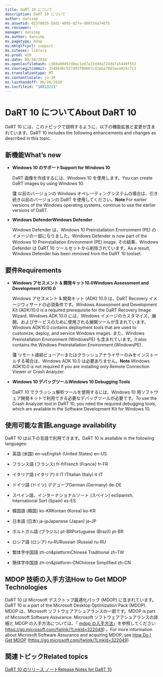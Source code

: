 ```yaml
---
title: DaRT 10 について
description: DaRT 10 について
author: dansimp
ms.assetid: 02378035-58d1-4095-82fe-d60734a746fb
ms.reviewer: ''
manager: dansimp
ms.author: dansimp
ms.pagetype: mdop
ms.mktglfcycl: support
ms.sitesec: library
ms.prod: w10
ms.date: 08/30/2016
ms.openlocfilehash: c368a00497d8ac1e87a15d49a724d47a5449f552
ms.sourcegitcommit: 354664bc527d93f80687cd2eba70d1eea024c7c3
ms.translationtype: MT
ms.contentlocale: ja-JP
ms.lasthandoff: 06/26/2020
ms.locfileid: "10813211"
---
```

# <span data-ttu-id="00705-103">DaRT 10 について</span><span class="sxs-lookup"><span data-stu-id="00705-103">About DaRT 10</span></span>


<span data-ttu-id="00705-104">DaRT 10 には、このトピックで説明するように、以下の機能拡張と変更が含まれています。</span><span class="sxs-lookup"><span data-stu-id="00705-104">DaRT 10 includes the following enhancements and changes as described in this topic.</span></span>

## <a href="" id="what-s-new"></a><span data-ttu-id="00705-105">新機能</span><span class="sxs-lookup"><span data-stu-id="00705-105">What’s new</span></span>


-   **<span data-ttu-id="00705-106">Windows 10 のサポート</span><span class="sxs-lookup"><span data-stu-id="00705-106">Support for Windows 10</span></span>**

    <span data-ttu-id="00705-107">DaRT 画像を作成するには、Windows 10 を使用します。</span><span class="sxs-lookup"><span data-stu-id="00705-107">You can create DaRT images by using Windows 10.</span></span>

    <span data-ttu-id="00705-108">**注** 以前のバージョンの Windows オペレーティングシステムの場合は、引き続き以前のバージョンの DaRT を使用してください。</span><span class="sxs-lookup"><span data-stu-id="00705-108">**Note** For earlier versions of the Windows operating systems, continue to use the earlier versions of DaRT.</span></span>

     

-   **<span data-ttu-id="00705-109">Windows Defender</span><span class="sxs-lookup"><span data-stu-id="00705-109">Windows Defender</span></span>**

    <span data-ttu-id="00705-110">Windows Defender は、Windows 10 Preinstallation Environment (PE) のイメージの一部になりました。</span><span class="sxs-lookup"><span data-stu-id="00705-110">Windows Defender is now part of the Windows 10 Preinstallation Environment (PE) image.</span></span> <span data-ttu-id="00705-111">その結果、Windows Defender は DaRT 10 ツールセットから削除されています。</span><span class="sxs-lookup"><span data-stu-id="00705-111">As a result, Windows Defender has been removed from the DaRT 10 toolset.</span></span>

## <span data-ttu-id="00705-112">要件</span><span class="sxs-lookup"><span data-stu-id="00705-112">Requirements</span></span>


-   **<span data-ttu-id="00705-113">Windows アセスメント & 開発キット10.0</span><span class="sxs-lookup"><span data-stu-id="00705-113">Windows Assessment and Development Kit10.0</span></span>**

    <span data-ttu-id="00705-114">Windows アセスメント & 開発キット (ADK) 10.0 は、DaRT Recovery イメージウィザードの必須条件です。</span><span class="sxs-lookup"><span data-stu-id="00705-114">Windows Assessment and Development Kit (ADK)10.0 is a required prerequisite for the DaRT Recovery Image Wizard.</span></span> <span data-ttu-id="00705-115">Windows ADK 10.0 には、Windows イメージのカスタマイズ、展開、およびサービスのために使用される展開ツールが含まれています。</span><span class="sxs-lookup"><span data-stu-id="00705-115">Windows ADK10.0 contains deployment tools that are used to customize, deploy, and service Windows images.</span></span> <span data-ttu-id="00705-116">また、Windows Preinstallation Environment (WindowsPE) も含まれています。</span><span class="sxs-lookup"><span data-stu-id="00705-116">It also contains the Windows Preinstallation Environment (WindowsPE).</span></span>

    <span data-ttu-id="00705-117">**注** リモート接続ビューアーまたはクラッシュアナライザーのみをインストールする場合は、Windows ADK 10.0 は必要ありません。</span><span class="sxs-lookup"><span data-stu-id="00705-117">**Note** Windows ADK10.0 is not required if you are installing only Remote Connection Viewer or Crash Analyzer.</span></span>

     

-   **<span data-ttu-id="00705-118">Windows 10 デバッグツール</span><span class="sxs-lookup"><span data-stu-id="00705-118">Windows 10 Debugging Tools</span></span>**

    <span data-ttu-id="00705-119">DaRT 10 でクラッシュ解析ツールを使用するには、Windows 10 用ソフトウェア開発キットで利用できる必要なデバッグツールが必要です。</span><span class="sxs-lookup"><span data-stu-id="00705-119">To use the Crash Analyzer tool in DaRT 10, you need the required debugging tools, which are available in the Software Development Kit for Windows 10.</span></span>

## <span data-ttu-id="00705-120">使用可能な言語</span><span class="sxs-lookup"><span data-stu-id="00705-120">Language availability</span></span>


<span data-ttu-id="00705-121">DaRT 10 は以下の言語で利用できます。</span><span class="sxs-lookup"><span data-stu-id="00705-121">DaRT 10 is available in the following languages:</span></span>

-   <span data-ttu-id="00705-122">英語 (米国) en-us</span><span class="sxs-lookup"><span data-stu-id="00705-122">English (United States) en-US</span></span>

-   <span data-ttu-id="00705-123">フランス語 (フランス) fr-fr</span><span class="sxs-lookup"><span data-stu-id="00705-123">French (France) fr-FR</span></span>

-   <span data-ttu-id="00705-124">イタリア語 (イタリア) it IT IT</span><span class="sxs-lookup"><span data-stu-id="00705-124">Italian (Italy) it-IT</span></span>

-   <span data-ttu-id="00705-125">ドイツ語 (ドイツ) デデュープ</span><span class="sxs-lookup"><span data-stu-id="00705-125">German (Germany) de-DE</span></span>

-   <span data-ttu-id="00705-126">スペイン語、インターナショナルソート (スペイン) es</span><span class="sxs-lookup"><span data-stu-id="00705-126">Spanish, International Sort (Spain) es-ES</span></span>

-   <span data-ttu-id="00705-127">韓国語 (韓国) ko-KR</span><span class="sxs-lookup"><span data-stu-id="00705-127">Korean (Korea) ko-KR</span></span>

-   <span data-ttu-id="00705-128">日本語 (日本) ja-jp</span><span class="sxs-lookup"><span data-stu-id="00705-128">Japanese (Japan) ja-JP</span></span>

-   <span data-ttu-id="00705-129">ポルトガル語 (ブラジル) pt-BR</span><span class="sxs-lookup"><span data-stu-id="00705-129">Portuguese (Brazil) pt-BR</span></span>

-   <span data-ttu-id="00705-130">ロシア語 (ロシア) ru-RU</span><span class="sxs-lookup"><span data-stu-id="00705-130">Russian (Russia) ru-RU</span></span>

-   <span data-ttu-id="00705-131">繁体字中国語 zh-cn&platform</span><span class="sxs-lookup"><span data-stu-id="00705-131">Chinese Traditional zh-TW</span></span>

-   <span data-ttu-id="00705-132">簡体字中国語 zh-cn&platform-CN</span><span class="sxs-lookup"><span data-stu-id="00705-132">Chinese Simplified zh-CN</span></span>

## <span data-ttu-id="00705-133">MDOP 技術の入手方法</span><span class="sxs-lookup"><span data-stu-id="00705-133">How to Get MDOP Technologies</span></span>


<span data-ttu-id="00705-134">DaRT 10 は Microsoft デスクトップ最適化パック (MDOP) に含まれています。</span><span class="sxs-lookup"><span data-stu-id="00705-134">DaRT 10 is a part of the Microsoft Desktop Optimization Pack (MDOP).</span></span> <span data-ttu-id="00705-135">MDOP は、Microsoft ソフトウェアアシュアランスの一部です。</span><span class="sxs-lookup"><span data-stu-id="00705-135">MDOP is part of Microsoft Software Assurance.</span></span> <span data-ttu-id="00705-136">Microsoft ソフトウェアアシュアランスの詳細と MDOP の入手方法については、「 [mdop の入手方法](https://go.microsoft.com/fwlink/?LinkId=322049)」を参照してください https://go.microsoft.com/fwlink/?LinkId=322049) 。</span><span class="sxs-lookup"><span data-stu-id="00705-136">For more information about Microsoft Software Assurance and acquiring MDOP, see [How Do I Get MDOP](https://go.microsoft.com/fwlink/?LinkId=322049) (https://go.microsoft.com/fwlink/?LinkId=322049).</span></span>

## <span data-ttu-id="00705-137">関連トピック</span><span class="sxs-lookup"><span data-stu-id="00705-137">Related topics</span></span>


[<span data-ttu-id="00705-138">DaRT 10 のリリース ノート</span><span class="sxs-lookup"><span data-stu-id="00705-138">Release Notes for DaRT 10</span></span>](release-notes-for-dart-10.md)

 

 





